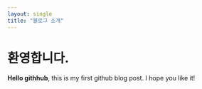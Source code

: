 ```yaml
--- 
layout: single 
title: "블로그 소개" 
--- 
```

# 환영합니다.

**Hello githhub**, this is my first github blog post. 
I hope you like it!
